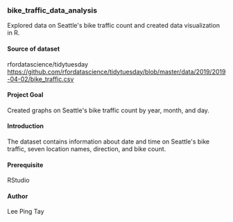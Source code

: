 ### bike_traffic_data_analysis
Explored data on Seattle's bike traffic count and created data visualization in R.

#### Source of dataset
rfordatascience/tidytuesday https://github.com/rfordatascience/tidytuesday/blob/master/data/2019/2019-04-02/bike_traffic.csv

#### Project Goal
Created graphs on Seattle's bike traffic count by year, month, and day.

#### Introduction
The dataset contains information about date and time on Seattle's bike traffic, seven location names, direction, and bike count.

#### Prerequisite
RStudio

#### Author
Lee Ping Tay
